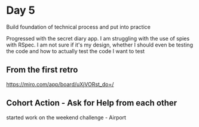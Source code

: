 # Day 5

Build foundation of technical process and put into practice

Progressed with the secret diary app. I am struggling with the use of spies with RSpec. I am not sure if it's my design, whether I should even be testing the code and how to actually test the code I want to test

## From the first retro 

https://miro.com/app/board/uXjVORst_do=/

## Cohort Action - Ask for Help from each other

started work on the weekend challenge - Airport